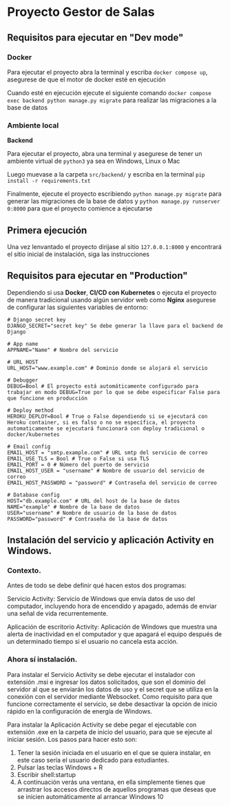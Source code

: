 # Proyecto Gestor de Salas

## Requisitos para ejecutar en "Dev mode"

### Docker

Para ejecutar el proyecto abra la terminal y escriba `docker compose up`, asegurese de que el motor de docker esté en ejecución

Cuando esté en ejecución ejecute el siguiente comando `docker compose exec backend python manage.py migrate` para realizar las migraciones a la base de datos

### Ambiente local

**Backend**

Para ejecutar el proyecto, abra una terminal y asegurese de tener un ambiente virtual de `python3` ya sea en Windows, Linux o Mac

Luego muevase a la carpeta `src/backend/` y escriba en la terminal `pip install -r requirements.txt`

Finalmente, ejecute el proyecto escribiendo `python manage.py migrate` para generar las migraciones de la base de datos y `python manage.py runserver 0:8000` para que el proyecto comience a ejecutarse

## Primera ejecución

Una vez lenvantado el proyecto dirijase al sitio `127.0.0.1:8000` y encontrará el sitio inicial de instalación, siga las instrucciones

## Requisitos para ejecutar en "Production"

Dependiendo si usa **Docker**, **CI/CD con Kubernetes** o ejecuta el proyecto de manera tradicional usando algún servidor web como **Nginx** asegurese de configurar las siguientes variables de entorno:

``` config
# Django secret key
DJANGO_SECRET="secret key" Se debe generar la llave para el backend de Django

# App name
APPNAME="Name" # Nombre del servicio

# URL HOST
URL_HOST="www.example.com" # Dominio donde se alojará el servicio

# Debugger
DEBUG=Bool # El proyecto está automáticamente configurado para trabajar en modo DEBUG=True por lo que se debe especificar False para que funcione en producción

# Deploy method
HEROKU_DEPLOY=Bool # True o False dependiendo si se ejecutará con Heroku container, si es falso o no se específica, el proyecto automaticamente se ejecutará funcionará con deploy tradicional o docker/kubernetes

# Email config
EMAIL_HOST = "smtp.example.com" # URL smtp del servicio de correo
EMAIL_USE_TLS = Bool # True o False si usa TLS
EMAIL_PORT = 0 # Número del puerto de servicio
EMAIL_HOST_USER = "username" # Nombre de usuario del servicio de correo
EMAIL_HOST_PASSWORD = "password" # Contraseña del servicio de correo

# Database config
HOST="db.example.com" # URL del host de la base de datos
NAME="example" # Nombre de la base de datos
USER="username" # Nombre de usuario de la base de datos
PASSWORD="password" # Contraseña de la base de datos

```

## Instalación del servicio y aplicación Activity en Windows.

### Contexto.

Antes de todo se debe definir qué hacen estos dos programas:

Servicio Activity: Servicio de Windows que envía datos de uso del computador, incluyendo hora de encendido y apagado, además de enviar una señal de vida recurrentemente.

Aplicación de escritorio Activity: Aplicación de Windows que muestra una alerta de inactividad en el computador y que apagará el equipo después de un determinado tiempo si el usuario no cancela esta acción.

### Ahora sí instalación.

Para instalar el Servicio Activity se debe ejecutar el instalador con extensión .msi e ingresar los datos solicitados, que son el dominio del servidor al que se enviarán los datos de uso y el secret que se utiliza en la conexión con el servidor mediante Websocket. Como requisito para que funcione correctamente el servicio, se debe desactivar la opción de inicio rápido en la configuración de energía de Windows.

Para instalar la Aplicación Activity se debe pegar el ejecutable con extensión .exe en la carpeta de inicio del usuario, para que se ejecute al iniciar sesión. Los pasos para hacer esto son:
1. Tener la sesión iniciada en el usuario en el que se quiera instalar, en este caso sería el usuario dedicado para estudiantes.
2. Pulsar las teclas Windows + R
3. Escribir shell:startup
4. A continuación verás una ventana, en ella simplemente tienes que arrastrar los accesos directos de aquellos programas que deseas que se inicien automáticamente al arrancar Windows 10

